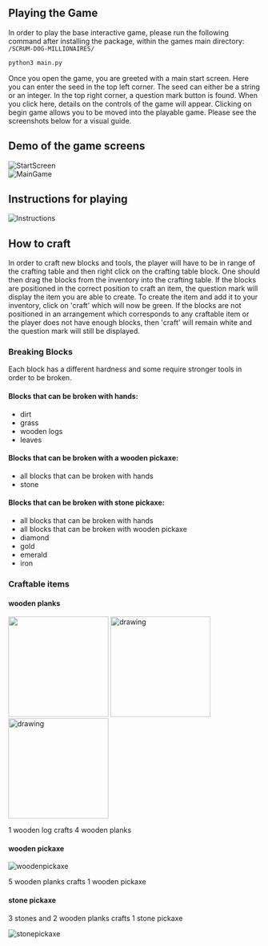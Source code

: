 ## Playing the Game
In order to play the base interactive game, please run the following command after installing the package, within the games main directory: `/SCRUM-DOG-MILLIONAIRES/`

```python
python3 main.py 
```
Once you open the game, you are greeted with a main start screen. 
Here you can enter the seed in the top left corner. The seed can either be a string or an integer. 
In the top right corner, a question mark button is found. When you click here, details on the controls of the game will appear. 
Clicking on begin game allows you to be moved into the playable game.
Please see the screenshots below for a visual guide. 

## Demo of the game screens
![StartScreen](/assets/StartScreen.png "Start Screen")  
![MainGame](/assets/PlayGame.png "Playing the game")

## Instructions for playing
![Instructions](/assets/GameInfo2.png "Playing the game")

## How to craft
In order to craft new blocks and tools, the player will have to be in range of the crafting table and then right click on the crafting table block. One should then drag the blocks from the inventory into the crafting table. If the blocks are positioned in the correct position to craft an item, the question mark will display the item you are able to create. To create the item and add it to your inventory, click on 'craft' which will now be green.
If the blocks are not positioned in an arrangement which corresponds to any craftable item or the player does not have enough blocks, then 'craft' will remain white and the question mark will still be displayed.

### Breaking Blocks
Each block has a different hardness and some require stronger tools in order to be broken. 

#### Blocks that can be broken with hands:
- dirt
- grass
- wooden logs
- leaves

#### Blocks that can be broken with a wooden pickaxe:
- all blocks that can be broken with hands
- stone

#### Blocks that can be broken with stone pickaxe:
- all blocks that can be broken with hands
- all blocks that can be broken with wooden pickaxe
- diamond
- gold
- emerald
- iron
 
### Craftable items

#### wooden planks
<p float="left">
  <img src="/assets/1.png" div class="drawing" width="200"/>
  <img src="/assets/2.png" alt="drawing" width="200"/>
  <img src="/assets/3.png" alt="drawing" width="200"/>
</p>

<figcaption>1 wooden log crafts 4 wooden planks</figcaption>

#### wooden pickaxe

![woodenpickaxe](/assets/2.png "crafting wooden pickaxe") 
<figcaption>5 wooden planks crafts 1 wooden pickaxe</figcaption>

#### stone pickaxe

3 stones and 2 wooden planks crafts 1 stone pickaxe

![stonepickaxe](/assets/3.png "crafting stone pickaxe") 



<!-- <img src="assets/PlayGame.png" alt="FullLogo" width="400" 
style="
  display: block;
  margin-left: auto;
  margin-right: auto;
  width: 50%;"/> -->

